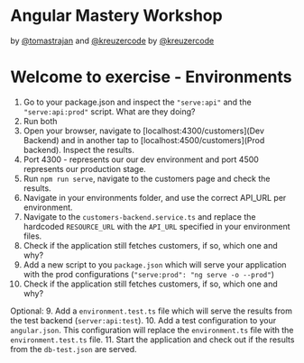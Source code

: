 # Angular Mastery Workshop

by [@tomastrajan](https://twitter.com/tomastrajan) and [@kreuzercode](https://twitter.com/kreuzercode)
by [@kreuzercode](https://twitter.com/kreuzercode)

# Welcome to exercise - Environments

1. Go to your package.json and inspect the ```"serve:api"``` and the ```"serve:api:prod"``` script. What are they doing?
2. Run both
3. Open your browser, navigate to [localhost:4300/customers](Dev Backend) and in another tap to [localhost:4500/customers](Prod backend). Inspect the results.
4. Port 4300 - represents our our dev environment and port 4500 represents our production stage.
5. Run ```npm run serve```, navigate to the customers page and check the results.
6. Navigate in your environments folder, and use the correct API_URL per environment.
5. Navigate to the ```customers-backend.service.ts``` and replace the hardcoded ```RESOURCE_URL``` with the ```API_URL``` specified in your environment files.
6. Check if the application still fetches customers, if so, which one and why?
7. Add a new script to you ```package.json``` which will serve your application with the prod configurations (```"serve:prod": "ng serve -o --prod"```)
8. Check if the application still fetches customers, if so, which one and why?

Optional:
9. Add a ```environment.test.ts``` file which will serve the results from the test backend (```server:api:test```). 
10. Add a test configuration to your ```angular.json```. This configuration will replace the ```environment.ts``` file with the ```environment.test.ts``` file.
11. Start the application and check out if the results from the ```db-test.json``` are served.

